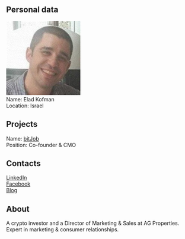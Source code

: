 ## Personal data
![elad kofman photo](photo/elad_kofman.jpg)  
Name:   Elad Kofman  
Location: Israel
## Projects 
Name: [bitJob](../projects/bitjob.md)  
Position: Co-founder & CMO
## Contacts
[LinkedIn](https://www.linkedin.com/in/elad-kofman-36892782/)    
[Facebook](https://www.facebook.com/elad.kofman.10)   
[Blog](https://medium.com/@kofman.elad)  
## About
A crypto investor and a Director of Marketing & Sales at AG Properties. Expert in marketing & consumer relationships. 
